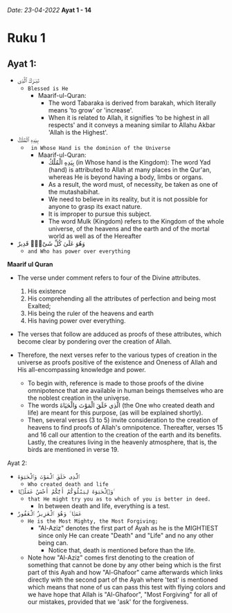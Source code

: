 *Date: 23-04-2022*
**Ayat  1 - 14**
# Ruku 1


## Ayat 1:

- تَبَـٰرَكَ ٱلَّذِى
  - `Blessed is He`
    - Maarif-ul-Quran: 
      - The word Tabaraka is derived from barakah, which literally means 'to grow' or 'increase'. 
      - When it is related to Allah, it signifies 'to be highest in all respects' and it conveys a meaning similar to Allahu Akbar 'Allah is the Highest'.
- بِيَدِهِ ٱلْمُلْكُ
  - ` in Whose Hand is the dominion of the Universe`
    - Maarif-ul-Quran: 
      - بِيَدِهِ الْمُلْكُ (in Whose hand is the Kingdom): The word Yad (hand) is attributed to Allah at many places in the Qur'an, whereas He is beyond having a body, limbs or organs. 
      - As a result, the word must, of necessity, be taken as one of the mutashabihat. 
      - We need to believe in its reality, but it is not possible for anyone to grasp its exact nature. 
      - It is improper to pursue this subject. 
      - The word Mulk (Kingdom) refers to the Kingdom of the whole universe, of the heavens and the earth and of the mortal world as well as of the Hereafter
- وَهُوَ عَلَىٰ كُلِّ شَىْءٍۢ قَدِيرٌ
  - `and Who has power over everything`

**Maarif ul Quran**

- The verse under comment refers to four of the Divine attributes. 
    1. His existence
    2. His comprehending all the attributes of perfection and being most Exalted; 
    3. His being the ruler of the heavens and earth
    4. His having power over everything. 
   
- The verses that follow are adduced as proofs of these attributes, which become clear by pondering over the creation of Allah. 
- Therefore, the next verses refer to the various types of creation in the universe as proofs positive of the existence and Oneness of Allah and His all-encompassing knowledge and power. 
  - To begin with, reference is made to those proofs of the divine omnipotence that are available in human beings themselves who are the noblest creation in the universe.
  -  The words الَّذِي خَلَقَ الْمَوْتَ وَالْحَيَاةَ (the One who created death and life) are meant for this purpose, (as will be explained shortly). 
  -  Then, several verses (3 to 5) invite consideration to the creation of heavens to find proofs of Allah's omnipotence. Thereafter, verses 15 and 16 call our attention to the creation of the earth and its benefits. Lastly, the creatures living in the heavenly atmosphere, that is, the birds are mentioned in verse 19.


Ayat 2: 
- `ٱلَّذِى خَلَقَ ٱلْمَوْتَ وَٱلْحَيَوٰةَ`
  - `Who created death and life`
- `وَٱلْحَيَوٰةَ لِيَبْلُوَكُمْ أَيُّكُمْ أَحْسَنُ عَمَلًۭا ۚ`
  - `that He might try you as to which of you is better in deed.`
    - In between death and life, everything is a test.
- `عَمَلًۭا ۚ وَهُوَ ٱلْعَزِيزُ ٱلْغَفُورُ`
  - `He is the Most Mighty, the Most Forgiving;`
    - "Al-Aziz" denotes the first part of Ayah as he is the MIGHTIEST since only He can create "Death" and "Life" and no any other being can.
      - Notice that, death is mentioned before than the life.
  - Note how "Al-Aziz" comes first denoting to the creation of something that cannot be done by any other being which is the first part of this Ayah and how "Al-Ghafoor" came afterwards which links directly with the second part of the Ayah where 'test' is mentioned which means that none of us can pass this test with flying colors and we have hope that Allah is "Al-Ghafoor", "Most Forgiving" for all of our mistakes, provided that we 'ask' for the forgiveness.
